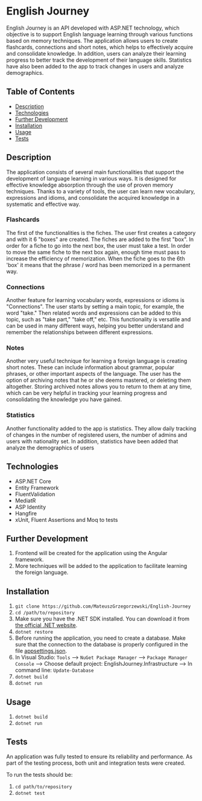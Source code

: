 # English Journey

English Journey is an API developed with ASP.NET technology, which objective is to support English language learning through various functions based on memory techniques. The application allows users to create flashcards, connections and short notes, which helps to effectively acquire and consolidate knowledge. In addition, users can analyze their learning progress to better track the development of their language skills. Statistics have also been added to the app to track changes in users and analyze demographics.

## Table of Contents

- [Description](#description)
- [Technologies](#technologies)
- [Further Development](#further-development)
- [Installation](#installation)
- [Usage](#usage)
- [Tests](#tests)

## Description

The application consists of several main functionalities that support the development of language learning in various ways. It is designed for effective knowledge absorption through the use of proven memory techniques. Thanks to a variety of tools, the user can learn new vocabulary, expressions and idioms, and consolidate the acquired knowledge in a systematic and effective way.

### Flashcards

The first of the functionalities is the fiches. The user first creates a category and with it 6 "boxes" are created.
The fiches are added to the first "box". In order for a fiche to go into the next box, the user must take a test. In order to move the same fiche to the next box again, enough time must pass to increase the efficiency of memorization. When the fiche goes to the 6th 'box' it means that the phrase / word has been memorized in a permanent way.

### Connections

Another feature for learning vocabulary words, expressions or idioms is "Connections". The user starts by setting a main topic, for example, the word "take." Then related words and expressions can be added to this topic, such as "take part," "take off," etc. This functionality is versatile and can be used in many different ways, helping you better understand and remember the relationships between different expressions.

### Notes

Another very useful technique for learning a foreign language is creating short notes. These can include information about grammar, popular phrases, or other important aspects of the language. The user has the option of archiving notes that he or she deems mastered, or deleting them altogether. Storing archived notes allows you to return to them at any time, which can be very helpful in tracking your learning progress and consolidating the knowledge you have gained.

### Statistics

Another functionality added to the app is statistics. They allow daily tracking of changes in the number of registered users, the number of admins and users with nationality set. In addition, statistics have been added that analyze the demographics of users

## Technologies

- ASP.NET Core
- Entity Framework
- FluentValidation
- MediatR
- ASP Identity
- Hangfire
- xUnit, Fluent Assertions and Moq to tests

## Further Development

1. Frontend will be created for the application using the Angular framework.
2. More techniques will be added to the application to facilitate learning the foreign language.

## Installation

1. `git clone https://github.com/MateuszGrzegorzewski/English-Journey`
2. `cd /path/to/repository`
3. Make sure you have the .NET SDK installed. You can download it from [the official .NET website](https://dotnet.microsoft.com/en-us/download).
4. `dotnet restore`
5. Before running the application, you need to create a database. Make sure that the connection to the database is properly configured in the file [appsettings.json](EnglishJourney.API/appsettings.json).
6. In Visual Studio: `Tools` --> `NuGet Package Manager` --> `Package Manager Console` --> Choose default project: EnglishJourney.Infrastructure --> In command line: `Update-Database`
7. `dotnet build`
8. `dotnet run`

## Usage

1. `dotnet build`
2. `dotnet run`

## Tests

An application was fully tested to ensure its reliability and performance. As part of the testing process, both unit and integration tests were created.

To run the tests should be:

1. `cd path/to/repository`
2. `dotnet test`
